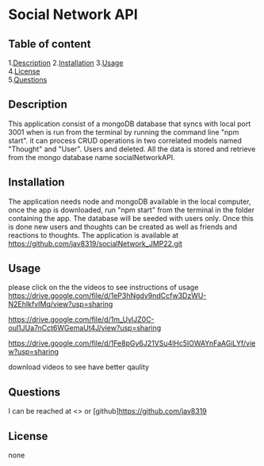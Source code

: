 
# Social Network API  
      
## Table of content  

1.[Description](#description)
2.[Installation](#installation)
3.[Usage](#usage)  
4.[License](#license)  
5.[Questions](#questions)  

## Description  

This application consist of a mongoDB database that syncs with local port 3001 when is run from the terminal by running the command line "npm start". it can process CRUD operations in two correlated models named "Thought" and "User". Users and deleted. All the data is stored and retrieve from the mongo database name socialNetworkAPI.  

## Installation  

The application needs node and mongoDB available in the local computer, once the app is downloaded, run "npm start" from the terminal in the folder containing the app. The database will be seeded with users only. Once this is done new users and thoughts can be created as well as friends and reactions to thoughts. The application is available at https://github.com/jav8319/socialNetwork_JMP22.git 

## Usage  

please click on the the videos to see instructions of usage https://drive.google.com/file/d/1eP3hNgdv9ndCcfw3DzWU-N2EhIkfvIMq/view?usp=sharing

https://drive.google.com/file/d/1m_UvlJZ0C-oul1JUa7nCct6WGemaUt4J/view?usp=sharing

https://drive.google.com/file/d/1Fe8pGy6J21VSu4lHc5lOWAYnFaAGiLYf/view?usp=sharing

download videos to see have better qaulity

## Questions  

I can be reached at <> or  [github]https://github.com/jav8319

## License  

none
